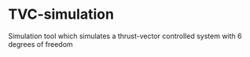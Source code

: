 # TVC-simulation
Simulation tool which simulates a thrust-vector controlled system with 6 degrees of freedom
